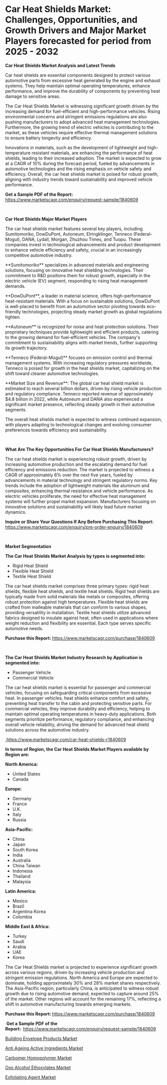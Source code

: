 <p><h1>Car Heat Shields Market: Challenges, Opportunities, and Growth Drivers and Major Market Players forecasted for period from 2025 - 2032</h1></p><p><strong>Car Heat Shields Market Analysis and Latest Trends</strong></p>
<p><p>Car heat shields are essential components designed to protect various automotive parts from excessive heat generated by the engine and exhaust systems. They help maintain optimal operating temperatures, enhance performance, and improve the durability of components by preventing heat damage to sensitive areas. </p><p>The Car Heat Shields Market is witnessing significant growth driven by the increasing demand for fuel-efficient and high-performance vehicles. Rising environmental concerns and stringent emissions regulations are also pushing manufacturers to adopt advanced heat management technologies. Furthermore, the growing trend of electric vehicles is contributing to the market, as these vehicles require effective thermal management solutions to ensure battery longevity and efficiency. </p><p>Innovations in materials, such as the development of lightweight and high-temperature resistant materials, are enhancing the performance of heat shields, leading to their increased adoption. The market is expected to grow at a CAGR of 10% during the forecast period, fueled by advancements in automotive technologies and the rising emphasis on vehicle safety and efficiency. Overall, the car heat shields market is poised for robust growth, aligning with industry trends toward sustainability and improved vehicle performance.</p></p>
<p><strong>Get a Sample PDF of the Report:&nbsp;</strong> <a href="https://www.marketscagr.com/enquiry/request-sample/1840609?utm_campaign=1895&utm_medium=2&utm_source=Github&utm_content=ia&utm_term=30012025&utm_id=car-heat-shields">https://www.marketscagr.com/enquiry/request-sample/1840609</a></p>
<p>&nbsp;</p>
<p><strong>Car Heat Shields Major Market Players</strong></p>
<p><p>The car heat shields market features several key players, including Sumitomoriko, DowDuPont, Autoneum, Elringklinger, Tenneco (Federal-Mogul), DANA, Lydall, Morgan, Zhuzhou Times, and Tuopu. These companies invest in technological advancements and product development to enhance vehicle efficiency and safety, crucial in an increasingly competitive automotive industry.</p><p>**Sumitomoriko** specializes in advanced materials and engineering solutions, focusing on innovative heat shielding technologies. Their commitment to R&D positions them for robust growth, especially in the electric vehicle (EV) segment, responding to rising heat management demands.</p><p>**DowDuPont**, a leader in material science, offers high-performance heat-resistant materials. With a focus on sustainable solutions, DowDuPont is well-placed to benefit from an automotive sector pivoting towards eco-friendly technologies, projecting steady market growth as global regulations tighten.</p><p>**Autoneum** is recognized for noise and heat protection solutions. Their proprietary techniques provide lightweight and efficient products, catering to the growing demand for fuel-efficient vehicles. The company's commitment to sustainability aligns with market trends, further supporting its growth trajectory.</p><p>**Tenneco (Federal-Mogul)** focuses on emission control and thermal management systems. With increasing regulatory pressures worldwide, Tenneco is poised for growth in the heat shields market, capitalizing on the shift toward cleaner automotive technologies. </p><p>**Market Size and Revenue**: The global car heat shield market is estimated to reach several billion dollars, driven by rising vehicle production and regulatory compliance. Tenneco reported revenue of approximately $4.8 billion in 2022, while Autoneum and DANA also experienced a significant market presence, reflecting steady growth in their automotive segments.</p><p>The overall heat shields market is expected to witness continued expansion, with players adapting to technological changes and evolving consumer preferences towards efficiency and sustainability.</p></p>
<p>&nbsp;</p>
<p><strong>What Are The Key Opportunities For Car Heat Shields Manufacturers?</strong></p>
<p><p>The car heat shields market is experiencing robust growth, driven by increasing automotive production and the escalating demand for fuel efficiency and emissions reduction. The market is projected to witness a CAGR of approximately 6% over the next five years, fueled by advancements in material technology and stringent regulatory norms. Key trends include the adoption of lightweight materials like aluminum and composites, enhancing thermal resistance and vehicle performance. As electric vehicles proliferate, the need for effective heat management systems will further propel market expansion. Manufacturers focusing on innovative solutions and sustainability will likely lead future market dynamics.</p></p>
<p><strong>Inquire or Share Your Questions If Any Before Purchasing This Report:</strong> <a href="https://www.marketscagr.com/enquiry/pre-order-enquiry/1840609?utm_campaign=1895&utm_medium=2&utm_source=Github&utm_content=ia&utm_term=30012025&utm_id=car-heat-shields">https://www.marketscagr.com/enquiry/pre-order-enquiry/1840609</a></p>
<p>&nbsp;</p>
<p><strong>Market Segmentation</strong></p>
<p><strong>The Car Heat Shields Market Analysis by types is segmented into:</strong></p>
<p><ul><li>Rigid Heat Shield</li><li>Flexible Heat Shield</li><li>Textile Heat Shield</li></ul></p>
<p><p>The car heat shields market comprises three primary types: rigid heat shields, flexible heat shields, and textile heat shields. Rigid heat shields are typically made from solid materials like metals or composites, offering robust protection against high temperatures. Flexible heat shields are crafted from malleable materials that can conform to various shapes, providing versatility in installation. Textile heat shields utilize advanced fabrics designed to insulate against heat, often used in applications where weight reduction and flexibility are essential. Each type serves specific automotive needs.</p></p>
<p><strong>Purchase this Report:&nbsp;</strong><a href="https://www.marketscagr.com/purchase/1840609?utm_campaign=1895&utm_medium=2&utm_source=Github&utm_content=ia&utm_term=30012025&utm_id=car-heat-shields">https://www.marketscagr.com/purchase/1840609</a></p>
<p>&nbsp;</p>
<p><strong>The Car Heat Shields Market Industry Research by Application is segmented into:</strong></p>
<p><ul><li>Passenger Vehicle</li><li>Commercial Vehicle</li></ul></p>
<p><p>The car heat shields market is essential for passenger and commercial vehicles, focusing on safeguarding critical components from excessive heat. In passenger vehicles, heat shields enhance comfort and safety, preventing heat transfer to the cabin and protecting sensitive parts. For commercial vehicles, they improve durability and efficiency, helping to maintain optimal operating temperatures in heavy-duty applications. Both segments prioritize performance, regulatory compliance, and enhancing overall vehicle reliability, driving the demand for advanced heat shield solutions across the automotive industry.</p></p>
<p><a href="https://www.marketscagr.com/car-heat-shields-r1840609?utm_campaign=1895&utm_medium=2&utm_source=Github&utm_content=ia&utm_term=30012025&utm_id=car-heat-shields">&nbsp;https://www.marketscagr.com/car-heat-shields-r1840609</a></p>
<p><strong>In terms of Region, the Car Heat Shields Market Players available by Region are:</strong></p>
<p>
    <p> <strong> North America: </strong>
        <ul>
            <li>United States</li>
            <li>Canada</li>
        </ul>
        </p> 
    <p> <strong> Europe: </strong>
        <ul>
            <li>Germany</li>
            <li>France</li>
            <li>U.K.</li>
            <li>Italy</li>
            <li>Russia</li>
        </ul>
        </p> 
    <p> <strong> Asia-Pacific: </strong>
        <ul>
            <li>China</li>
            <li>Japan</li>
            <li>South Korea</li>
            <li>India</li>
            <li>Australia</li>
            <li>China Taiwan</li>
            <li>Indonesia</li>
            <li>Thailand</li>
            <li>Malaysia</li>
        </ul>
        </p> 
    <p> <strong> Latin America: </strong>
        <ul>
            <li>Mexico</li>
            <li>Brazil</li>
            <li>Argentina Korea</li>
            <li>Colombia</li>
        </ul>
        </p> 
    <p> <strong> Middle East & Africa: </strong>
        <ul>
            <li>Turkey</li>
            <li>Saudi</li>
            <li>Arabia</li>
            <li>UAE</li>
            <li>Korea</li>
        </ul>
    </p>
    </p>
<p><p>The Car Heat Shields market is projected to experience significant growth across various regions, driven by increasing vehicle production and stringent emission regulations. North America and Europe are expected to dominate, holding approximately 30% and 28% market shares respectively. The Asia-Pacific region, particularly China, is anticipated to witness robust growth due to rising automotive demand, expected to capture around 25% of the market. Other regions will account for the remaining 17%, reflecting a shift in automotive manufacturing towards emerging markets.</p></p>
<p><strong>Purchase this Report: </strong><a href="https://www.marketscagr.com/purchase/1840609?utm_campaign=1895&utm_medium=2&utm_source=Github&utm_content=ia&utm_term=30012025&utm_id=car-heat-shields">https://www.marketscagr.com/purchase/1840609</a></p>
<p>&nbsp;<strong>Get a Sample PDF of the Report:&nbsp;&nbsp;</strong><a href="https://www.marketscagr.com/enquiry/request-sample/1840609?utm_campaign=1895&utm_medium=2&utm_source=Github&utm_content=ia&utm_term=30012025&utm_id=car-heat-shields">https://www.marketscagr.com/enquiry/request-sample/1840609</a></p>
<p><strong></strong></p>
<p><p><a href="https://github.com/justalichtenberger/Market-Research-Report-List-1/blob/main/building-envelope-products-market.md?utm_campaign=1895&utm_medium=2&utm_source=Github&utm_content=ia&utm_term=30012025&utm_id=car-heat-shields">Building Envelope Products Market</a></p><p><a href="https://github.com/djarixneoza/Market-Research-Report-List-1/blob/main/anti-ageing-active-ingredients-market.md?utm_campaign=1895&utm_medium=2&utm_source=Github&utm_content=ia&utm_term=30012025&utm_id=car-heat-shields">Anti Ageing Active Ingredients Market</a></p><p><a href="https://github.com/jandedaboy1/Market-Research-Report-List-1/blob/main/carbomer-homopolymer-market.md?utm_campaign=1895&utm_medium=2&utm_source=Github&utm_content=ia&utm_term=30012025&utm_id=car-heat-shields">Carbomer Homopolymer Market</a></p><p><a href="https://github.com/vilehoaguy/Market-Research-Report-List-1/blob/main/oxo-alcohol-ethoxylates-market.md?utm_campaign=1895&utm_medium=2&utm_source=Github&utm_content=ia&utm_term=30012025&utm_id=car-heat-shields">Oxo Alcohol Ethoxylates Market</a></p><p><a href="https://github.com/sapsaidamary/Market-Research-Report-List-1/blob/main/exfoliating-agent-market.md?utm_campaign=1895&utm_medium=2&utm_source=Github&utm_content=ia&utm_term=30012025&utm_id=car-heat-shields">Exfoliating Agent Market</a></p></p>
